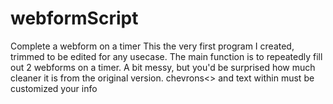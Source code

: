 # webformScript
Complete a webform on a timer
This the very first program I created, trimmed to be edited for any usecase. 
The main function is to repeatedly fill out 2 webforms on a timer.
A bit messy, but you'd be surprised how much cleaner it is from the original version.
chevrons<> and text within must be customized your info
